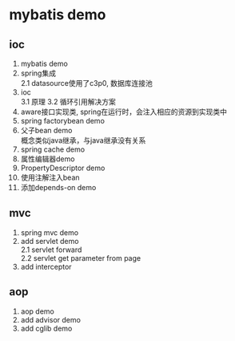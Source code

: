 # mybatis demo
## ioc
1. mybatis demo
2. spring集成  
    2.1 datasource使用了c3p0, 数据库连接池   
3. ioc  
    3.1 原理
    3.2 循环引用解决方案
4. aware接口实现类, spring在运行时，会注入相应的资源到实现类中
5. spring factorybean demo  
6. 父子bean demo  
      概念类似java继承，与java继承没有关系   
7. spring cache demo  
8. 属性编辑器demo  
9. PropertyDescriptor demo   
10. 使用注解注入bean     
11. 添加depends-on demo  
## mvc
1. spring mvc demo  
2. add servlet demo  
  2.1  servlet forward  
  2.2  servlet get parameter from page   
3. add interceptor  
## aop  
1. aop demo  
2. add advisor demo  
3. add cglib demo  